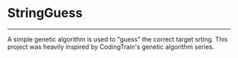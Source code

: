 # StringGuess
---------------
A simple genetic algorithm is used to "guess" the correct target srting.
This project was heavily inspired by CodingTrain's genetic algorithm series.

